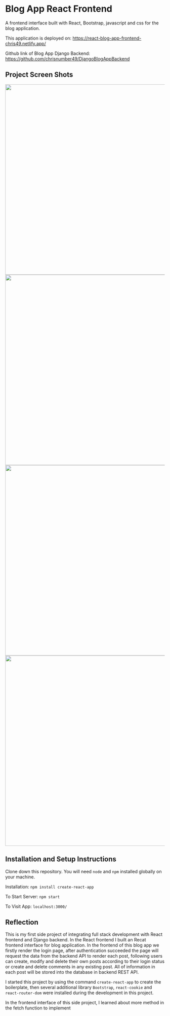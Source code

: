 # Blog App React Frontend

A frontend interface built with React, Bootstrap, javascript and css for the blog application.

This application is deployed on: https://react-blog-app-frontend-chris49.netlify.app/

Github link of Blog App Django Backend: https://github.com/chrisnumber49/DjangoBlogAppBackend

## Project Screen Shots
<img src="https://github.com/chrisnumber49/React-Blog-App-Frontend/blob/master/screen%20shot/demo1.PNG" width="600" > 
<img src="https://github.com/chrisnumber49/React-Blog-App-Frontend/blob/master/screen%20shot/demo2.png" width="600" > 
<img src="https://github.com/chrisnumber49/React-Blog-App-Frontend/blob/master/screen%20shot/demo3.png" width="600" > 
<img src="https://github.com/chrisnumber49/React-Blog-App-Frontend/blob/master/screen%20shot/demo4.PNG" width="600" > 

## Installation and Setup Instructions

Clone down this repository. You will need `node` and `npm` installed globally on your machine.  

Installation: `npm install create-react-app`  

To Start Server: `npm start`  

To Visit App: `localhost:3000/`

## Reflection 

This is my first side project of integrating full stack development with React frontend and Django backend. In the React frontend I built an Recat frontend interface for blog application. In the frontend of this blog app we firstly render the login page, after authentication succeeded the page will request the data from the backend API to render each post, following users can create, modify and delete their own posts according to their login status or create and delete comments in any existing post. All of information in each post will be stored into the database in backend REST API.

I started this project by using the command `create-react-app` to create the boilerplate, then several additional library `Bootstrap`, `react-cookie` and `react-router-dom` were installed during the development in this project.  

In the frontend interface of this side project, I learned about more method in the fetch function to implement
